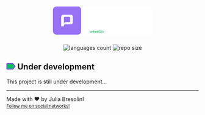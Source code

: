 <h1 align="center">
    <img alt="ecoleta-header" title="ecoleta" src=".docs/logo.png" width="260px" />
</h1>

<p align="center">
 <img alt="languages count" src="https://img.shields.io/github/languages/count/jbresolinn/nlw-proffy?color=04BF58"/>
  <img alt="repo size" src="https://img.shields.io/github/repo-size/jbresolinn/nlw-proffy?color=04BF58">
</p>

## <img src=".docs/label.svg" width="24px"> Under development

This project is still under development...


---

Made with ❤ by Julia Bresolin! <br>
<small>[Follow me on social networks!](https://linktr.ee/juliabresolin)</small>